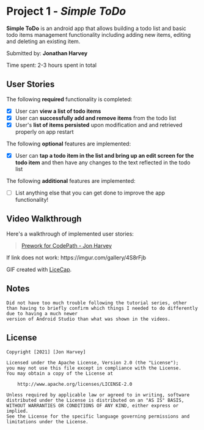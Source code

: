 # Project 1 - *Simple ToDo*

**Simple ToDo** is an android app that allows building a todo list and basic todo items management functionality including adding new items, editing and deleting an existing item.

Submitted by: **Jonathan Harvey**

Time spent: 2-3 hours spent in total

## User Stories

The following **required** functionality is completed:

* [x] User can **view a list of todo items**
* [x] User can **successfully add and remove items** from the todo list
* [x] User's **list of items persisted** upon modification and and retrieved properly on app restart

The following **optional** features are implemented:

* [x] User can **tap a todo item in the list and bring up an edit screen for the todo item** and then have any changes to the text reflected in the todo list

The following **additional** features are implemented:

* [ ] List anything else that you can get done to improve the app functionality!

## Video Walkthrough

Here's a walkthrough of implemented user stories:

<blockquote class="imgur-embed-pub" lang="en" data-id="a/5dH0jkS"  ><a href="//imgur.com/a/5dH0jkS">Prework for CodePath - Jon Harvey</a></blockquote><script async src="//s.imgur.com/min/embed.js" charset="utf-8"></script>
If link does not work: https://imgur.com/gallery/4S8rFjb

GIF created with [LiceCap](http://www.cockos.com/licecap/).

## Notes

    Did not have too much trouble following the tutorial series, other than having to briefly confirm which things I needed to do differently due to having a much newer 
    version of Android Studio than what was shown in the videos.
## License

    Copyright [2021] [Jon Harvey]

    Licensed under the Apache License, Version 2.0 (the "License");
    you may not use this file except in compliance with the License.
    You may obtain a copy of the License at

        http://www.apache.org/licenses/LICENSE-2.0

    Unless required by applicable law or agreed to in writing, software
    distributed under the License is distributed on an "AS IS" BASIS,
    WITHOUT WARRANTIES OR CONDITIONS OF ANY KIND, either express or implied.
    See the License for the specific language governing permissions and
    limitations under the License.
